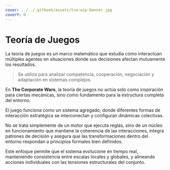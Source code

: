 ```yaml
---
cover: ../../.gitbook/assets/tcw-wip-banner.jpg
coverY: 0
---
```


# Teoría de Juegos

La teoría de juegos es un marco matemático que estudia cómo interactúan múltiples agentes en situaciones donde sus decisiones afectan mutuamente los resultados.

> Se utiliza para analizar competencia, cooperación, negociación y adaptación en sistemas complejos.

En **The Corporate Wars**, la teoría de juegos no actúa solo como inspiración para ciertas mecánicas, sino como fundamento para la estructura completa del entorno.

El juego funciona como un sistema agregado, donde diferentes formas de interacción estratégica se interconectan y configuran dinámicas colectivas.

No se trata simplemente de un motor que ejecuta reglas, sino de un núcleo en funcionamiento que mantiene la coherencia de las interacciones, integra patrones de decisión y asegura que las transformaciones dentro del entorno respondan a principios formales bien definidos.

Este enfoque permite que el sistema evolucione en tiempo real, manteniendo consistencia entre escalas locales y globales, y alineando acciones individuales con las tensiones estructurales del conjunto.
